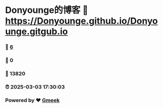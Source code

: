 # Donyounge的博客 :link: https://Donyounge.github.io/Donyounge.gitgub.io 
### :page_facing_up: [6](https://Donyounge.github.io/Donyounge.gitgub.io/tag.html) 
### :speech_balloon: 0 
### :hibiscus: 13820 
### :alarm_clock: 2025-03-03 17:30:03 
### Powered by :heart: [Gmeek](https://github.com/Meekdai/Gmeek)
